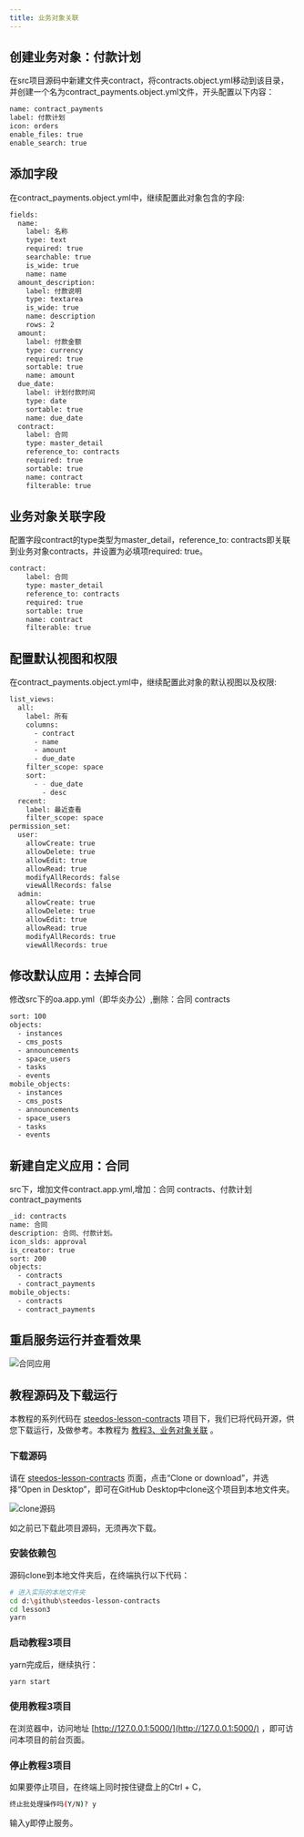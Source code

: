 ```yaml
---
title: 业务对象关联
---
```


## 创建业务对象：付款计划

在src项目源码中新建文件夹contract，将contracts.object.yml移动到该目录，并创建一个名为contract_payments.object.yml文件，开头配置以下内容：

``` bash
name: contract_payments
label: 付款计划
icon: orders
enable_files: true
enable_search: true
```

## 添加字段

在contract_payments.object.yml中，继续配置此对象包含的字段:

``` bash
fields:
  name:
    label: 名称
    type: text
    required: true
    searchable: true
    is_wide: true
    name: name
  amount_description:
    label: 付款说明
    type: textarea
    is_wide: true
    name: description
    rows: 2
  amount:
    label: 付款金额
    type: currency
    required: true
    sortable: true
    name: amount
  due_date:
    label: 计划付款时间
    type: date
    sortable: true
    name: due_date
  contract:
    label: 合同
    type: master_detail
    reference_to: contracts
    required: true
    sortable: true
    name: contract
    filterable: true
```

## 业务对象关联字段

配置字段contract的type类型为master_detail，reference_to: contracts即关联到业务对象contracts，并设置为必填项required: true。

``` bash
contract:
    label: 合同
    type: master_detail
    reference_to: contracts
    required: true
    sortable: true
    name: contract
    filterable: true
```

## 配置默认视图和权限

在contract_payments.object.yml中，继续配置此对象的默认视图以及权限:

``` bash
list_views:
  all:
    label: 所有
    columns:
      - contract
      - name
      - amount
      - due_date
    filter_scope: space
    sort:
      - - due_date
        - desc
  recent:
    label: 最近查看
    filter_scope: space
permission_set:
  user:
    allowCreate: true
    allowDelete: true
    allowEdit: true
    allowRead: true
    modifyAllRecords: false
    viewAllRecords: false
  admin:
    allowCreate: true
    allowDelete: true
    allowEdit: true
    allowRead: true
    modifyAllRecords: true
    viewAllRecords: true
```

## 修改默认应用：去掉合同

修改src下的oa.app.yml（即华炎办公）,删除：合同 contracts

```bash
sort: 100
objects: 
  - instances
  - cms_posts
  - announcements
  - space_users
  - tasks
  - events
mobile_objects: 
  - instances
  - cms_posts
  - announcements
  - space_users
  - tasks
  - events
```

## 新建自定义应用：合同

src下，增加文件contract.app.yml,增加：合同 contracts、付款计划 contract_payments

```bash
_id: contracts
name: 合同
description: 合同、付款计划。
icon_slds: approval
is_creator: true
sort: 200
objects: 
  - contracts
  - contract_payments
mobile_objects:
  - contracts
  - contract_payments
```

## 重启服务运行并查看效果

![合同应用](/assets/guide_5.png)

## 教程源码及下载运行

本教程的系列代码在 [steedos-lesson-contracts](https://github.com/steedos/steedos-lesson-contracts) 项目下，我们已将代码开源，供您下载运行，及做参考。本教程为 [教程3、业务对象关联](https://github.com/steedos/steedos-lesson-contracts/tree/master/lesson3) 。

### 下载源码

请在 [steedos-lesson-contracts](https://github.com/steedos/steedos-lesson-contracts) 页面，点击“Clone or download”，并选择“Open in Desktop”，即可在GitHub Desktop中clone这个项目到本地文件夹。

![clone源码](/assets/clone.png)

如之前已下载此项目源码，无须再次下载。

### 安装依赖包
源码clone到本地文件夹后，在终端执行以下代码：
```bash
# 进入实际的本地文件夹
cd d:\github\steedos-lesson-contracts
cd lesson3
yarn
```

### 启动教程3项目
yarn完成后，继续执行：
```bash
yarn start
```

### 使用教程3项目

在浏览器中，访问地址 [http://127.0.0.1:5000/](http://127.0.0.1:5000/) ，即可访问本项目的前台页面。

### 停止教程3项目
如果要停止项目，在终端上同时按住键盘上的Ctrl + C，
```bash
终止批处理操作吗(Y/N)? y
```
输入y即停止服务。
